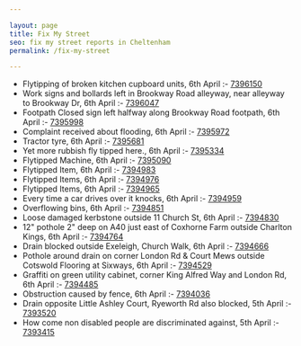 ```yaml
---

layout: page
title: Fix My Street
seo: fix my street reports in Cheltenham
permalink: /fix-my-street

---
```


<!-- fix_marker starts -->

- Flytipping of broken kitchen cupboard units, 6th April :- [7396150](https://www.fixmystreet.com/report/7396150)
- Work signs and bollards left in Brookway Road alleyway, near alleyway to Brookway Dr, 6th April :- [7396047](https://www.fixmystreet.com/report/7396047)
- Footpath Closed sign left halfway along Brookway Road footpath, 6th April :- [7395998](https://www.fixmystreet.com/report/7395998)
- Complaint received about flooding, 6th April :- [7395972](https://www.fixmystreet.com/report/7395972)
- Tractor tyre, 6th April :- [7395681](https://www.fixmystreet.com/report/7395681)
- Yet more rubbish fly tipped here., 6th April :- [7395334](https://www.fixmystreet.com/report/7395334)
- Flytipped Machine, 6th April :- [7395090](https://www.fixmystreet.com/report/7395090)
- Flytipped Item, 6th April :- [7394983](https://www.fixmystreet.com/report/7394983)
- Flytipped Items, 6th April :- [7394976](https://www.fixmystreet.com/report/7394976)
- Flytipped Items, 6th April :- [7394965](https://www.fixmystreet.com/report/7394965)
- Every time a car drives over it knocks, 6th April :- [7394959](https://www.fixmystreet.com/report/7394959)
- Overflowing bins, 6th April :- [7394851](https://www.fixmystreet.com/report/7394851)
- Loose damaged kerbstone outside 11 Church St, 6th April :- [7394830](https://www.fixmystreet.com/report/7394830)
- 12" pothole 2" deep on A40 just east of Coxhorne Farm outside Charlton Kings, 6th April :- [7394764](https://www.fixmystreet.com/report/7394764)
- Drain blocked outside Exeleigh, Church Walk, 6th April :- [7394666](https://www.fixmystreet.com/report/7394666)
- Pothole around drain on corner London Rd & Court Mews outside Cotswold Flooring at Sixways, 6th April :- [7394529](https://www.fixmystreet.com/report/7394529)
- Graffiti on green utility cabinet, corner King Alfred Way and London Rd, 6th April :- [7394485](https://www.fixmystreet.com/report/7394485)
- Obstruction caused by fence, 6th April :- [7394036](https://www.fixmystreet.com/report/7394036)
- Drain opposite Little Ashley Court, Ryeworth Rd also blocked, 5th April :- [7393520](https://www.fixmystreet.com/report/7393520)
- How come non disabled people are discriminated against, 5th April :- [7393415](https://www.fixmystreet.com/report/7393415)

<!-- fix_marker ends -->